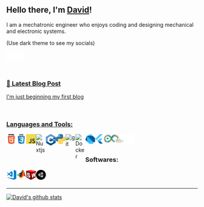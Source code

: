 <!-- <img src="https://github.com/David21NP/ProfileInfo/blob/master/Colorful%20Simple%20Science%20Class%20Education%20Presentation.png">
<br/>
<br/> -->

## Hello there, I'm <a href="https://david-pardo.com" target="_blank">David</a>!

I am a mechatronic engineer who enjoys coding and designing mechanical and electronic systems.

(Use dark theme to see my socials)

<a href="https://david-pardo.com" target="_blank"><img align="left" alt="david-pardo.com" width="22px" src="https://github.com/David21NP/ProfileInfo/blob/master/Social/www.svg" /></a>
<a href="https://linkedin.com/in/David" target="_blank"><img align="left" alt="David P | LinkedIn" width="22px" src="https://github.com/David21NP/ProfileInfo/blob/master/Social/linkedin.svg" />
<!-- <a href="https://behance.net/aakarshb" target="_blank"><img align="left" alt="Aakarsh B | Behance" width="22px" src="https://github.com/David21NP/ProfileInfo/blob/master/behance.svg" />
<a href="https://dribbble.com/aakarshb" target="_blank"><img align="left" alt="Aakarsh B | Dribbble" width="22px" src="https://github.com/David21NP/ProfileInfo/blob/master/dribbble.svg" />
<a href="https://instagram.com/_.aakarsh._" target="_blank"><img align="left" alt="Aakarsh B | Instagram" width="22px" src="https://github.com/David21NP/ProfileInfo/blob/master/insta.svg" />
<a href="https://twitter.com/David21NPhttps://www.w3.org/html/" target="_blank"><img align="left" alt="Aakarsh B | Twitter" width="22px" src="https://github.com/David21NP/ProfileInfo/blob/master/twitter.svg" />
<a href="https://medium.com/@aakarshbiju" target="_blank"><img align="left" alt="Aakarsh B | Medium" width="22px" src="https://github.com/David21NP/ProfileInfo/blob/master/medium.svg" />
<a href="https://dev.to/aakarshb" target="_blank"><img align="left" alt="dev to aakarsh" width="22px" src="https://github.com/David21NP/ProfileInfo/blob/master/dev-badge.svg" /></a> -->

<br />
<br />
<br />

### 📕 Latest Blog Post

  I'm just beginning my first blog
<!-- BLOG-POST-LIST:START -->
<!-- - [A dot cost me 6,000 rupees!](https://aakarshbiju.medium.com/a-dot-cost-me-6-000-rupees-3f519595f86f?source=rss-f82fcec8502a------2)
- [I created 3D art daily for 50 days!](https://medium.com/creativcuckoo/i-created-3d-art-daily-for-50-days-bbea3ec4a01f?source=rss-f82fcec8502a------2)
- [Top free fonts for headings!](https://medium.com/creativcuckoo/top-free-fonts-for-headings-40afb244181?source=rss-f82fcec8502a------2)
- [Buttons — Rounded Corners or Sharp?](https://medium.com/creativcuckoo/buttons-rounded-corners-or-sharp-29109966a63c?source=rss-f82fcec8502a------2) -->
<!-- BLOG-POST-LIST:END -->

<br/>

### Languages and Tools:


<a href="https://www.w3.org/html/" target="_blank"><img align="left" alt="HTML5" width="26px" src="https://raw.githubusercontent.com/github/explore/80688e429a7d4ef2fca1e82350fe8e3517d3494d/topics/html/html.png" /></a>
<a href="https://www.w3schools.com/css/" target="_blank"><img align="left" alt="CSS3" width="26px" src="https://raw.githubusercontent.com/github/explore/80688e429a7d4ef2fca1e82350fe8e3517d3494d/topics/css/css.png" /></a>
<a href="https://www.javascript.com" target="_blank"> <img align="left" alt="Javascript" width="26px" src="https://raw.githubusercontent.com/github/explore/80688e429a7d4ef2fca1e82350fe8e3517d3494d/topics/javascript/javascript.png"/> </a>
<a href="https://nuxtjs.org/" target="_blank"> <img align="left" alt="Nuxtjs" width="26px" src="https://nuxtjs.org/logos/nuxt-white.svg"/> </a>
<a href="https://www.w3schools.com/cpp/" target="_blank"> <img align="left" alt="C++" width="26px" src="https://github.com/David21NP/ProfileInfo/blob/master/Langs/c++.png"/> </a>
<a href="https://www.python.org" target="_blank"> <img align="left" alt="Python" width="26px" src="https://github.com/David21NP/ProfileInfo/blob/master/Langs/python-5.svg?raw=true"/> </a>
<!-- <a href="https://www.cprogramming.com/" target="_blank"> <img align="left" alt="C" width="26px" src="https://github.com/David21NP/ProfileInfo/blob/master/c-programming.png"/> </a> -->
<a href="https://git-scm.com/" target="_blank"> <img align="left" alt="git" width="26px" src="https://www.vectorlogo.zone/logos/git-scm/git-scm-icon.svg"/> </a>
<a href="https://www.docker.com/" target="_blank"> <img align="left" alt="Docker" width="26px" src="https://www.docker.com/assets/logo-files/Docker-Logo-White-RGB_Moby.png"/> </a>
<a href="https://dart.dev/" target="_blank"> <img align="left" alt="Dart" width="26px" src="https://github.com/David21NP/ProfileInfo/blob/master/Langs/Dart.svg"/> </a>
<a href="https://flutter.dev/" target="_blank"> <img align="left" alt="Flutter" width="20px" src="https://github.com/David21NP/ProfileInfo/blob/master/Langs/Flutter.svg"/> </a>
<a href="https://www.arduino.cc/" target="_blank"> <img align="left" alt="Arduino community" width="56px" src="https://github.com/David21NP/ProfileInfo/blob/master/Langs/ArduinoCommunityLogo_SVG.svg"/> </a>
<img align="left" alt="GitHub" width="26px" src="https://github.com/David21NP/ProfileInfo/blob/master/Langs/github.svg" />
<br />
<br />

### Softwares:

<img align="left" alt="Visual Studio Code" width="26px" src="https://raw.githubusercontent.com/github/explore/80688e429a7d4ef2fca1e82350fe8e3517d3494d/topics/visual-studio-code/visual-studio-code.png" />
<img align="left" alt="Matlab" width="26px" src="https://github.com/David21NP/ProfileInfo/blob/master/Softwares/Matlab_Logo.png" />
<img align="left" alt="Solidworks" width="26px" src="https://github.com/David21NP/ProfileInfo/blob/master/Softwares/Solidworks.png" />
  <img align="left" alt="Solidworks" width="26px" src="https://github.com/David21NP/ProfileInfo/blob/master/Softwares/unity-tab-circle-black.png" />
<!-- <a href="https://www.adobe.com/products/xd.html" target="_blank"> <img align="left" alt="XD" width="26px" src="https://github.com/David21NP/ProfileInfo/blob/master/adobexd.png?raw=true"/> </a> 
<a href="https://www.adobe.com/in/products/illustrator.html" target="_blank"> <img align="left" alt="Illustrator" width="26px" src="https://github.com/David21NP/ProfileInfo/blob/master/illustrator.png?raw=true"/> </a> 
<a href="https://www.photoshop.com/en" target="_blank"> <img align="left" alt="Photoshop" width="26px" src="https://github.com/David21NP/ProfileInfo/blob/master/photoshop.png?raw=true"/> </a>
<a href="https://www.blender.org" target="_blank"> <img align="left" alt="Photoshop" width="26px" src="https://github.com/David21NP/ProfileInfo/blob/master/blender.png?raw=true"/> </a> -->


<br />
<br />

---

[![David's github stats](https://github-readme-stats.vercel.app/api?username=David21NP&include_all_commits=true&count_private=true&show_icons=true&line_height=20&title_color=FFFFFF&icon_color=FFFFFF&text_color=FFFFFF&bg_color=0D1117)](https://github.com/anuraghazra/github-readme-stats)
